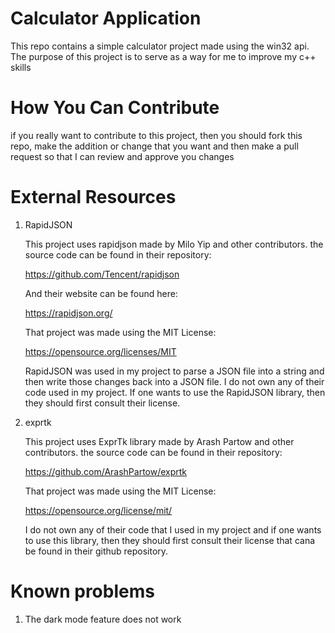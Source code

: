 # Calculator Application
This repo contains a simple calculator project made using the win32 api. The purpose of this project is to serve as a way for me to improve my c++ skills

# How You Can Contribute
if you really want to contribute to this project, then you should fork this repo, make the addition or change that you want and then make a pull request so that I can review and approve you changes

# External Resources
1. RapidJSON

    This project uses rapidjson made by Milo Yip and other contributors. the source code can be found in their repository:

    https://github.com/Tencent/rapidjson

    And their website can be found here:

    https://rapidjson.org/

    That project was made using the MIT License:

    https://opensource.org/licenses/MIT

    RapidJSON was used in my project to parse a JSON file into a string and then write those changes back into a JSON file. I do not own any of their code used in my project. If one wants to use the RapidJSON library, then they should first consult their license. 

2. exprtk

    This project uses ExprTk library made by Arash Partow and other contributors. the source code can be found in their repository:

    https://github.com/ArashPartow/exprtk

    That project was made using the MIT License:

    https://opensource.org/license/mit/

    I do not own any of their code that I used in my project and if one wants to use this library, then they should first consult their license that cana be found in their github repository.
    
# Known problems
1. The dark mode feature does not work
